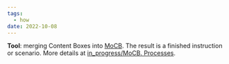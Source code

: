 ```yaml
---
tags:
  - how
date: 2022-10-08
---
```


**Tool**: merging Content Boxes into [MoCB](..\Map%20of%20Content%20Box.md). The result is a finished instruction or scenario. More details at [in_progress/MoCB. Processes](..\in_progress\MoCB.%20Processes.md).
